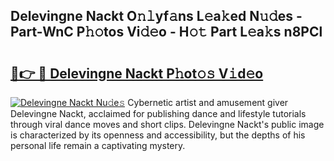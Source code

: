 ## Delevingne Nackt O𝚗𝚕yf𝚊ns L𝚎a𝚔ed N𝚞𝚍es - Part-WnC P𝚑𝚘tos Vi𝚍𝚎o - H𝚘𝚝 Part L𝚎a𝚔s n8PCl

# <h2><a href="http://kf1aby.oniu.top/?m=Delevingne+Nackt">🔗👉 🔴 Delevingne Nackt P𝚑ot𝚘𝚜 V𝚒d𝚎o</a></h2>

[![Delevingne Nackt Nu𝚍e𝚜](https://i.imgur.com/0qMVB7G.gif)](http://kf1aby.oniu.top/?m=Delevingne+Nackt)
Cybernetic artist and amusement giver Delevingne Nackt, acclaimed for publishing dance and lifestyle tutorials through viral dance moves and short clips. Delevingne Nackt's public image is characterized by its openness and accessibility, but the depths of his personal life remain a captivating mystery.  
